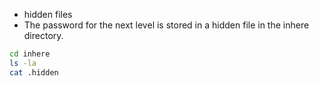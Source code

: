 - hidden files
- The password for the next level is stored in a hidden file in the inhere directory.
```bash
cd inhere
ls -la
cat .hidden
```
